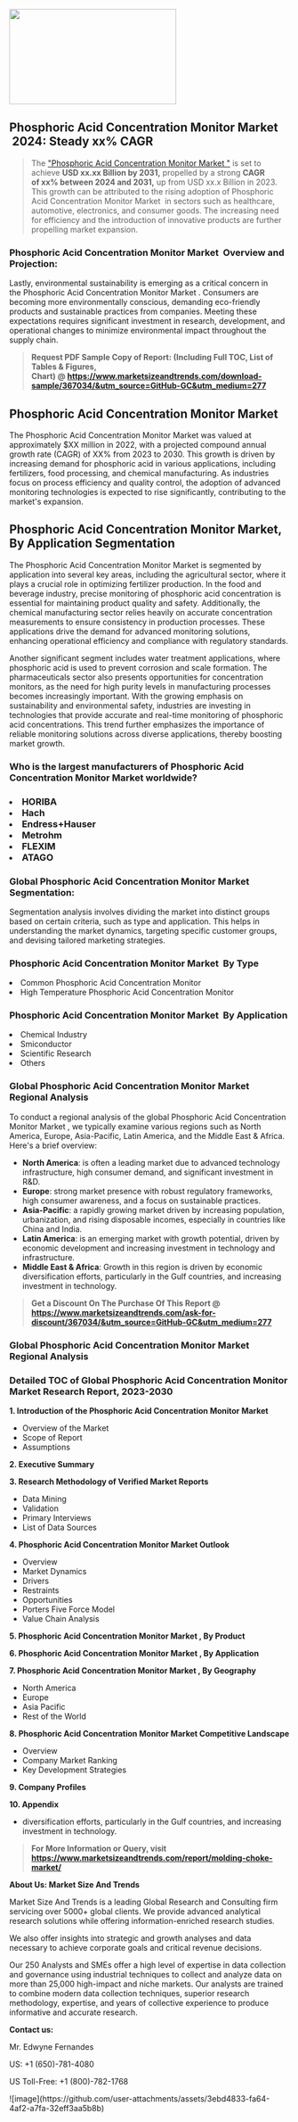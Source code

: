<p><img class="alignnone size-medium wp-image-20088" src="https://ffe5etoiles.com/wp-content/uploads/2024/12/MST1-300x171.png" alt="" width="300" height="171" /></p><h2 id="ember46" class="ember-view reader-text-block__heading-2">Phosphoric Acid Concentration Monitor Market &nbsp;2024: Steady&nbsp;xx% CAGR</h2><blockquote id="ember47" class="ember-view reader-text-block__blockquote">The&nbsp;<a class="app-aware-link " href="https://www.marketsizeandtrends.com/download-sample/367034/&utm_source=GitHub-GC&utm_medium=277" target="_blank" data-test-app-aware-link="">"Phosphoric Acid Concentration Monitor Market "</a>&nbsp;is set to achieve&nbsp;<strong>USD&nbsp;xx.xx&nbsp;Billion by 2031,</strong>&nbsp;propelled by a strong&nbsp;<strong>CAGR of&nbsp;xx% between 2024 and 2031,</strong>&nbsp;up from USD xx.x Billion in 2023. This growth can be attributed to the rising adoption of&nbsp;Phosphoric Acid Concentration Monitor Market &nbsp;in sectors such as healthcare, automotive, electronics, and consumer goods. The increasing need for efficiency and the introduction of innovative products are further propelling market expansion.</blockquote><h3 id="ember48" class="ember-view reader-text-block__heading-3">Phosphoric Acid Concentration Monitor Market &nbsp;Overview and Projection:</h3><p id="ember49" class="ember-view reader-text-block__paragraph">Lastly, environmental sustainability is emerging as a critical concern in the&nbsp;Phosphoric Acid Concentration Monitor Market . Consumers are becoming more environmentally conscious, demanding eco-friendly products and sustainable practices from companies. Meeting these expectations requires significant investment in research, development, and operational changes to minimize environmental impact throughout the supply chain.</p><blockquote id="ember50" class="ember-view reader-text-block__blockquote"><strong>Request PDF Sample Copy of Report: (Including Full TOC, List of Tables &amp; Figures, Chart)&nbsp;@&nbsp;<strong><a href="https://www.marketsizeandtrends.com/download-sample/367034/&utm_source=GitHub-GC&utm_medium=277" target="_blank">https://www.marketsizeandtrends.com/download-sample/367034/&utm_source=GitHub-GC&utm_medium=277</a></strong></strong></blockquote><h3 class=""> <h2>Phosphoric Acid Concentration Monitor Market</h2><p>The Phosphoric Acid Concentration Monitor Market was valued at approximately $XX million in 2022, with a projected compound annual growth rate (CAGR) of XX% from 2023 to 2030. This growth is driven by increasing demand for phosphoric acid in various applications, including fertilizers, food processing, and chemical manufacturing. As industries focus on process efficiency and quality control, the adoption of advanced monitoring technologies is expected to rise significantly, contributing to the market's expansion.</p><h2>Phosphoric Acid Concentration Monitor Market, By Application Segmentation</h2><p>The Phosphoric Acid Concentration Monitor Market is segmented by application into several key areas, including the agricultural sector, where it plays a crucial role in optimizing fertilizer production. In the food and beverage industry, precise monitoring of phosphoric acid concentration is essential for maintaining product quality and safety. Additionally, the chemical manufacturing sector relies heavily on accurate concentration measurements to ensure consistency in production processes. These applications drive the demand for advanced monitoring solutions, enhancing operational efficiency and compliance with regulatory standards.</p><p>Another significant segment includes water treatment applications, where phosphoric acid is used to prevent corrosion and scale formation. The pharmaceuticals sector also presents opportunities for concentration monitors, as the need for high purity levels in manufacturing processes becomes increasingly important. With the growing emphasis on sustainability and environmental safety, industries are investing in technologies that provide accurate and real-time monitoring of phosphoric acid concentrations. This trend further emphasizes the importance of reliable monitoring solutions across diverse applications, thereby boosting market growth.</p></h3><h3 id="" class="">Who is the largest manufacturers of&nbsp;Phosphoric Acid Concentration Monitor Market  worldwide?</h3><h3 class=""></Li><Li>HORIBA</Li><Li> Hach</Li><Li> Endress+Hauser</Li><Li> Metrohm</Li><Li> FLEXIM</Li><Li> ATAGO</h3><h3 id="ember53" class="ember-view reader-text-block__heading-3">Global&nbsp;Phosphoric Acid Concentration Monitor Market  Segmentation:</h3><p id="ember54" class="ember-view reader-text-block__paragraph">Segmentation analysis involves dividing the market into distinct groups based on certain criteria, such as type and application. This helps in understanding the market dynamics, targeting specific customer groups, and devising tailored marketing strategies.</p><h3 id="" class="">Phosphoric Acid Concentration Monitor Market &nbsp;By Type</h3><p></Li><Li>Common Phosphoric Acid Concentration Monitor</Li><Li> High Temperature Phosphoric Acid Concentration Monitor</p><h3 id="" class="">Phosphoric Acid Concentration Monitor Market &nbsp;By Application</h3><p class=""></Li><Li>Chemical Industry</Li><Li> Smiconductor</Li><Li> Scientific Research</Li><Li> Others</p><h3 id="ember62" class="ember-view reader-text-block__heading-3">Global Phosphoric Acid Concentration Monitor Market  Regional Analysis</h3><p id="ember63" class="ember-view reader-text-block__paragraph">To conduct a regional analysis of the global Phosphoric Acid Concentration Monitor Market , we typically examine various regions such as North America, Europe, Asia-Pacific, Latin America, and the Middle East &amp; Africa. Here's a brief overview:</p><ul><li><strong>North America</strong>: is often a leading market due to advanced technology infrastructure, high consumer demand, and significant investment in R&amp;D.</li><li><strong>Europe</strong>: strong market presence with robust regulatory frameworks, high consumer awareness, and a focus on sustainable practices.</li><li><strong>Asia-Pacific</strong>: a rapidly growing market driven by increasing population, urbanization, and rising disposable incomes, especially in countries like China and India.</li><li><strong>Latin America</strong>: is an emerging market with growth potential, driven by economic development and increasing investment in technology and infrastructure.</li><li><strong>Middle East &amp; Africa</strong>: Growth in this region is driven by economic diversification efforts, particularly in the Gulf countries, and increasing investment in technology.</li></ul><blockquote id="ember61" class="ember-view reader-text-block__blockquote"><strong>Get a Discount On The Purchase Of This Report @ <strong><a href="https://html-cleaner.com/" target="">https://www.marketsizeandtrends.com/ask-for-discount/367034/&utm_source=GitHub-GC&utm_medium=277</a></strong></strong></blockquote><h3 id="ember62" class="ember-view reader-text-block__heading-3">Global Phosphoric Acid Concentration Monitor Market  Regional Analysis</h3><h3 id="" class="">Detailed TOC of Global Phosphoric Acid Concentration Monitor Market  Research Report, 2023-2030</h3><p id="" class=""><strong>1. Introduction of the Phosphoric Acid Concentration Monitor Market </strong></p><ul><li>Overview of the Market</li><li>Scope of Report</li><li>Assumptions</li></ul><p id="" class=""><strong>2. Executive Summary</strong></p><p id="" class=""><strong>3. Research Methodology of Verified Market Reports</strong></p><ul><li>Data Mining</li><li>Validation</li><li>Primary Interviews</li><li>List of Data Sources</li></ul><p id="" class=""><strong>4. Phosphoric Acid Concentration Monitor Market  Outlook</strong></p><ul><li>Overview</li><li>Market Dynamics</li><li>Drivers</li><li>Restraints</li><li>Opportunities</li><li>Porters Five Force Model</li><li>Value Chain Analysis</li></ul><p id="" class=""><strong>5. Phosphoric Acid Concentration Monitor Market , By Product</strong></p><p id="" class=""><strong>6. Phosphoric Acid Concentration Monitor Market , By Application</strong></p><p id="" class=""><strong>7. Phosphoric Acid Concentration Monitor Market , By Geography</strong></p><ul><li>North America</li><li>Europe</li><li>Asia Pacific</li><li>Rest of the World</li></ul><p id="" class=""><strong>8. Phosphoric Acid Concentration Monitor Market  Competitive Landscape</strong></p><ul><li>Overview</li><li>Company Market Ranking</li><li>Key Development Strategies</li></ul><p id="" class=""><strong>9. Company Profiles</strong></p><p id="" class=""><strong>10. Appendix</strong></p><ul><li>diversification efforts, particularly in the Gulf countries, and increasing investment in technology.</li></ul><blockquote id="ember65" class="ember-view reader-text-block__blockquote"><strong>For More Information or Query, visit <strong><strong><a href="https://html-cleaner.com/" target="">https://www.marketsizeandtrends.com/report/molding-choke-market/</a></strong></strong></strong></blockquote><p id="" class=""><strong>About Us: Market Size And Trends</strong></p><p id="" class="">Market Size And Trends is a leading Global Research and Consulting firm servicing over 5000+ global clients. We provide advanced analytical research solutions while offering information-enriched research studies.</p><p id="" class="">We also offer insights into strategic and growth analyses and data necessary to achieve corporate goals and critical revenue decisions.</p><p id="" class="">Our 250 Analysts and SMEs offer a high level of expertise in data collection and governance using industrial techniques to collect and analyze data on more than 25,000 high-impact and niche markets. Our analysts are trained to combine modern data collection techniques, superior research methodology, expertise, and years of collective experience to produce informative and accurate research.</p><p id="" class=""><strong>Contact us:</strong></p><p id="" class="">Mr. Edwyne Fernandes</p><p id="" class="">US: +1 (650)-781-4080</p><p id="" class="">US Toll-Free: +1 (800)-782-1768</p>
![image](https://github.com/user-attachments/assets/3ebd4833-fa64-4af2-a7fa-32eff3aa5b8b)
